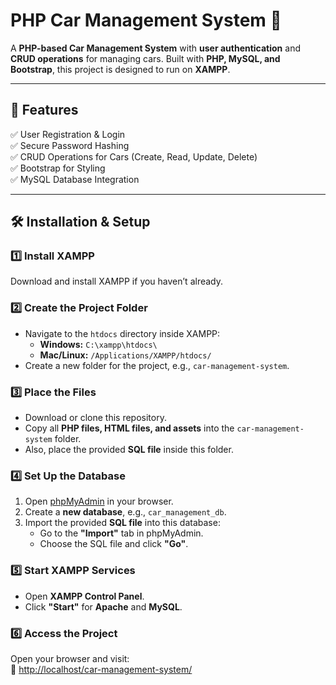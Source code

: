 # PHP Car Management System 🚗  

A **PHP-based Car Management System** with **user authentication** and **CRUD operations** for managing cars. Built with **PHP, MySQL, and Bootstrap**, this project is designed to run on **XAMPP**.  

---

## 📌 Features  
✅ User Registration & Login  
✅ Secure Password Hashing  
✅ CRUD Operations for Cars (Create, Read, Update, Delete)  
✅ Bootstrap for Styling  
✅ MySQL Database Integration  

---

## 🛠️ Installation & Setup  

### 1️⃣ Install XAMPP  
Download and install XAMPP if you haven’t already.  

### 2️⃣ Create the Project Folder  
- Navigate to the `htdocs` directory inside XAMPP:  
  - **Windows:** `C:\xampp\htdocs\`  
  - **Mac/Linux:** `/Applications/XAMPP/htdocs/`  
- Create a new folder for the project, e.g., `car-management-system`.  

### 3️⃣ Place the Files  
- Download or clone this repository.  
- Copy all **PHP files, HTML files, and assets** into the `car-management-system` folder.  
- Also, place the provided **SQL file** inside this folder.  

### 4️⃣ Set Up the Database  
1. Open [phpMyAdmin](http://localhost/phpmyadmin/) in your browser.  
2. Create a **new database**, e.g., `car_management_db`.  
3. Import the provided **SQL file** into this database:  
   - Go to the **"Import"** tab in phpMyAdmin.  
   - Choose the SQL file and click **"Go"**.  

### 5️⃣ Start XAMPP Services  
- Open **XAMPP Control Panel**.  
- Click **"Start"** for **Apache** and **MySQL**.  

### 6️⃣ Access the Project  
Open your browser and visit:  
📍 [http://localhost/car-management-system/](http://localhost/car-management-system/)  
